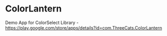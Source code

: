# ColorLantern
Demo App for ColorSelect Library - https://play.google.com/store/apps/details?id=com.ThreeCats.ColorLantern
